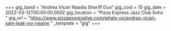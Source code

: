 +++
gig_band = "Andrea Vicari Naadia Sheriff Duo"
gig_cost = 15
gig_date = 2022-03-12T00:00:00.000Z
gig_location = "Pizza Express Jazz Club Soho "
gig_url = "https://www.pizzaexpresslive.com/whats-on/andrea-vicari-sam-leak-ivo-neame "
_template = "gig"
+++

